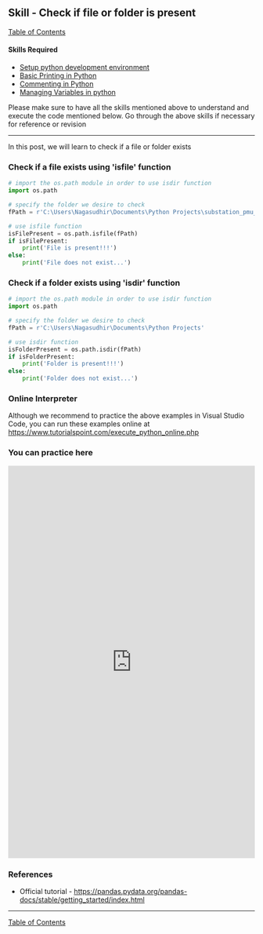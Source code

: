 ## Skill - Check if file or folder is present
[Table of Contents](https://nagasudhir.blogspot.com/2020/04/taming-python-table-of-contents.html)

#### Skills Required
* [Setup python development environment](https://nagasudhir.blogspot.com/2020/04/setup-python-development-environment_14.html)
* [Basic Printing in Python](https://nagasudhir.blogspot.com/2020/04/basic-printing-in-python.html)
* [Commenting in Python](https://nagasudhir.blogspot.com/2020/04/comments-in-python.html)
* [Managing Variables in python](https://nagasudhir.blogspot.com/2020/04/managing-variables-in-python.html)

Please make sure to have all the skills mentioned above to understand and execute the code mentioned below. Go through the above skills if necessary for reference or revision
<hr/>

In this post, we will learn to check if a file or folder exists

### Check if a file exists using 'isfile' function
```python
# import the os.path module in order to use isdir function
import os.path

# specify the folder we desire to check
fPath = r'C:\Users\Nagasudhir\Documents\Python Projects\substation_pmu_dict_synthesis\index.py'

# use isfile function
isFilePresent = os.path.isfile(fPath)
if isFilePresent:
	print('File is present!!!')
else:
	print('File does not exist...')
```

### Check if a folder exists using 'isdir' function
```python
# import the os.path module in order to use isdir function
import os.path

# specify the folder we desire to check
fPath = r'C:\Users\Nagasudhir\Documents\Python Projects'

# use isdir function
isFolderPresent = os.path.isdir(fPath)
if isFolderPresent:
	print('Folder is present!!!')
else:
	print('Folder does not exist...')
```

### Online Interpreter
Although we recommend to practice the above examples in Visual Studio Code, you can run these examples online at https://www.tutorialspoint.com/execute_python_online.php

### You can practice here
<iframe height="800px" width="100%" src="https://repl.it/repls/DaringFastUser?lite=true" scrolling="no" frameborder="no" allowtransparency="true" allowfullscreen="true" sandbox="allow-forms allow-pointer-lock allow-popups allow-same-origin allow-scripts allow-modals"></iframe>

### References
* Official tutorial - https://pandas.pydata.org/pandas-docs/stable/getting_started/index.html
<hr/>

[Table of Contents](https://nagasudhir.blogspot.com/2020/04/taming-python-table-of-contents.html)


<!--stackedit_data:
eyJoaXN0b3J5IjpbMTQ5MDMxNDk2NywtMzUzNjQ2MDEwLDQzMD
AwMjk2Nl19
-->